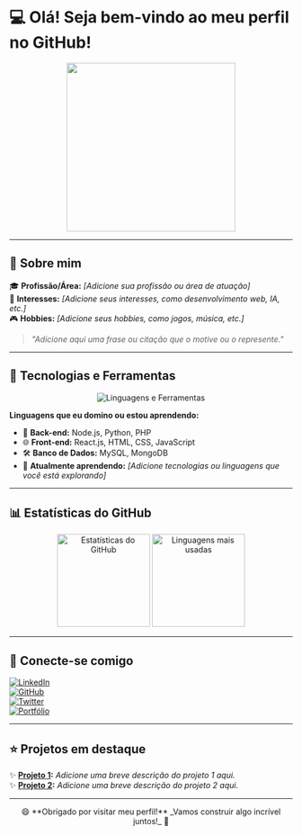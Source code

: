 # 💻 Olá! Seja bem-vindo ao meu perfil no GitHub!

<div align="center">
  <img src="https://media.giphy.com/media/xT9IgzoKnwFNmISR8I/giphy.gif" width="300" />
</div>

---

## 🌟 Sobre mim

🎓 **Profissão/Área:** _[Adicione sua profissão ou área de atuação]_  
🚀 **Interesses:** _[Adicione seus interesses, como desenvolvimento web, IA, etc.]_  
🎮 **Hobbies:** _[Adicione seus hobbies, como jogos, música, etc.]_  

> _"Adicione aqui uma frase ou citação que o motive ou o represente."_  

---

## 🚀 Tecnologias e Ferramentas

<div align="center">
  <img src="https://skillicons.dev/icons?i=html,css,js,ts,python,java,php,c,cpp,react,nodejs,express,mysql,mongodb,git,github,docker,vscode,figma" alt="Linguagens e Ferramentas" />
</div>

**Linguagens que eu domino ou estou aprendendo:**
- 🖤 **Back-end:** Node.js, Python, PHP  
- 🌐 **Front-end:** React.js, HTML, CSS, JavaScript  
- 🛠️ **Banco de Dados:** MySQL, MongoDB  
- 🌱 **Atualmente aprendendo:** _[Adicione tecnologias ou linguagens que você está explorando]_  

---

## 📊 Estatísticas do GitHub

<div align="center">
  <img src="https://github-readme-stats.vercel.app/api?username=SeuUsuarioGitHub&show_icons=true&theme=radical" alt="Estatísticas do GitHub" height="165px"/>
  <img src="https://github-readme-stats.vercel.app/api/top-langs/?username=SeuUsuarioGitHub&layout=compact&theme=radical" alt="Linguagens mais usadas" height="165px" />
</div>

---

## 🎯 Conecte-se comigo

[![LinkedIn](https://img.shields.io/badge/LinkedIn-%230077B5.svg?style=for-the-badge&logo=linkedin&logoColor=white)](https://linkedin.com/in/SeuLinkedIn)  
[![GitHub](https://img.shields.io/badge/GitHub-%2312100E.svg?style=for-the-badge&logo=github&logoColor=white)](https://github.com/SeuUsuarioGitHub)  
[![Twitter](https://img.shields.io/badge/Twitter-%231DA1F2.svg?style=for-the-badge&logo=twitter&logoColor=white)](https://twitter.com/SeuTwitter)  
[![Portfólio](https://img.shields.io/badge/Portfólio-%23E34F26.svg?style=for-the-badge&logo=html5&logoColor=white)](https://seuportfolio.com)

---

## ⭐ Projetos em destaque

✨ **[Projeto 1](https://github.com/SeuUsuarioGitHub/Projeto1):** _Adicione uma breve descrição do projeto 1 aqui._  
✨ **[Projeto 2](https://github.com/SeuUsuarioGitHub/Projeto2):** _Adicione uma breve descrição do projeto 2 aqui._  

---

<div align="center">
  😄 **Obrigado por visitar meu perfil!**  
  _Vamos construir algo incrível juntos!_ 🚀  
</div>

